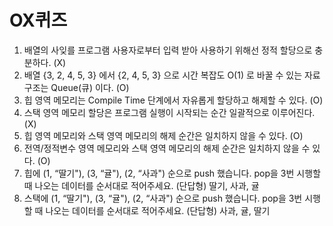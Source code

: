 ﻿# OX퀴즈
1. 배열의 사잊를 프로그램 사용자로부터 입력 받아 사용하기 위해선 정적 할당으로 충분하다.
(X)
2. 배열 {3, 2, 4, 5, 3} 에서 {2, 4, 5, 3} 으로 시간 복잡도 O(1) 로 바꿀 수 있는 자료 구조는 Queue(큐) 이다. 
(O)
3. 힙 영역 메모리는 Compile Time 단계에서 자유롭게 할당하고 해제할 수 있다.
(O)
4. 스택 영역 메모리 할당은 프로그램 실행이 시작되는 순간 일괄적으로 이루어진다. 
(X)
5. 힙 영역 메모리와 스택 영역 메모리의 해제 순간은 일치하지 않을 수 있다. 
(O)
6. 전역/정적변수 영역 메모리와 스택 영역 메모리의 해제 순간은 일치하지 않을 수 있다. 
(O)
7. 힙에 (1, “딸기"), (3, “귤"), (2, “사과") 순으로 push 했습니다. pop을 3번 시행할 때 나오는 데이터를 순서대로 적어주세요. (단답형) 
딸기, 사과, 귤
8. 스택에 (1, “딸기"), (3, “귤"), (2, “사과") 순으로 push 했습니다. pop을 3번 시행할 때 나오는 데이터를 순서대로 적어주세요. (단답형)
사과, 귤, 딸기


